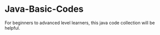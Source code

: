 # Java-Basic-Codes
For beginners to advanced level learners, this java code collection will be helpful.
